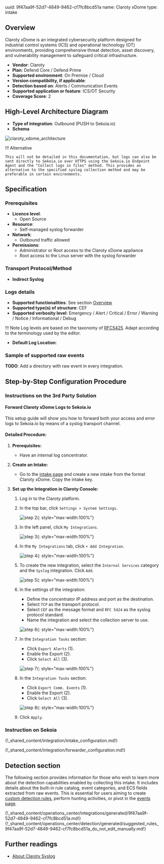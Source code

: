 uuid: 9f47aa9f-52d7-4849-9462-cf7fc8bcd51a
name: Claroty xDome
type: intake

## Overview

Claroty xDome is an integrated cybersecurity platform designed for industrial control systems (ICS) and operational technology (OT) environments, providing comprehensive threat detection, asset discovery, and vulnerability management to safeguard critical infrastructure.

- **Vendor**: Claroty
- **Plan**: Defend Core / Defend Prime
- **Supported environment**: On Premise / Cloud
- **Version compatibility, if applicable**:
- **Detection based on**: Alerts / Communication Events
- **Supported application or feature**: ICS/OT Security
- **Coverage Score**: 2

## High-Level Architecture Diagram

- **Type of integration**: Outbound (PUSH to Sekoia.io)
- **Schema**

![claroty_xdome_architecture](/assets/integration/claroty_xdome_architecture.png)

!!! Alternative

    This will not be detailed in this documentation, but logs can also be sent directly to Sekoia.io over HTTPS using the Sekoia.io Endpoint Agent and the "Collect logs in files" method. This provides an alternative to the specified syslog collection method and may be preferable in certain environments.

## Specification

### Prerequisites

- **Licence level**:
    - Open Source
- **Resource**:
    - Self-managed syslog forwarder
- **Network**:
    - Outbound traffic allowed
- **Permissions**:
    - Administrator or Root access to the Claroty xDome appliance
    - Root access to the Linux server with the syslog forwarder

### Transport Protocol/Method

- **Indirect Syslog**

### Logs details

- **Supported functionalities**: See section [Overview](#overview)
- **Supported type(s) of structure**: CEF
- **Supported verbosity level**: Emergency / Alert / Critical / Error / Warning / Notice / Informational / Debug

!!! Note
    Log levels are based on the taxonomy of [RFC5425](https://datatracker.ietf.org/doc/html/rfc5424). Adapt according to the terminology used by the editor.

- **Default Log Location**:

### Sample of supported raw events

**TODO**: Add a directory with raw event in every integration.

## Step-by-Step Configuration Procedure

### Instructions on the 3rd Party Solution

#### Forward Claroty xDome Logs to Sekoia.io

This setup guide will show you how to forward both your access and error logs to Sekoia.io by means of a syslog transport channel.

#### Detailed Procedure:

1. **Prerequisites:**
   - Have an internal log concentrator.

2. **Create an Intake:**
   - Go to the [intake page](https://app.sekoia.io/operations/intakes) and create a new intake from the format Claroty xDome. Copy the intake key.

3. **Set up the Integration in Claroty Console:**
   1. Log in to the Claroty platform.
   2. In the top bar, click `Settings > System Settings`.

      ![step 2](/assets/operation_center/integration_catalog/cloud_and_saas/claroty_xdome/step_01.png){: style="max-width:100%"}

   3. In the left panel, click `My Integrations`.

      ![step 3](/assets/operation_center/integration_catalog/cloud_and_saas/claroty_xdome/step_02.png){: style="max-width:100%"}

   4. In the `My Integrations` tab, click `+ Add Integration`.

      ![step 4](/assets/operation_center/integration_catalog/cloud_and_saas/claroty_xdome/step_03.png){: style="max-width:100%"}

   5. To create the new integration, select the `Internal Services` category and the `Syslog` integration. Click `Add`.

      ![step 5](/assets/operation_center/integration_catalog/cloud_and_saas/claroty_xdome/step_04.png){: style="max-width:100%"}

   6. In the settings of the integration:
      - Define the concentrator IP address and port as the destination.
      - Select `TCP` as the transport protocol.
      - Select `CEF` as the message format and `RFC 5424` as the syslog protocol standard.
      - Name the integration and select the collection server to use.

      ![step 6](/assets/operation_center/integration_catalog/cloud_and_saas/claroty_xdome/step_05.png){: style="max-width:100%"}

   7. In the `Integration Tasks` section:
      - Click `Export Alerts` (1).
      - Enable the Export (2).
      - Click `Select All` (3).

      ![step 7](/assets/operation_center/integration_catalog/cloud_and_saas/claroty_xdome/step_06.png){: style="max-width:100%"}

   8. In the `Integration Tasks` section:
      - Click `Export Comm. Events` (1).
      - Enable the Export (2).
      - Click `Select All` (3).

      ![step 8](/assets/operation_center/integration_catalog/cloud_and_saas/claroty_xdome/step_07.png){: style="max-width:100%"}

   9. Click `Apply`.

### Instruction on Sekoia

{!_shared_content/integration/intake_configuration.md!}

{!_shared_content/integration/forwarder_configuration.md!}

## Detection section

The following section provides information for those who wish to learn more about the detection capabilities enabled by collecting this intake. It includes details about the built-in rule catalog, event categories, and ECS fields extracted from raw events. This is essential for users aiming to create [custom detection rules](/docs/xdr/features/detect/sigma.md), perform hunting activities, or pivot in the [events page](/docs/xdr/features/investigate/events.md).

{!_shared_content/operations_center/integrations/generated/9f47aa9f-52d7-4849-9462-cf7fc8bcd51a.md!}
{!_shared_content/operations_center/detection/generated/suggested_rules_9f47aa9f-52d7-4849-9462-cf7fc8bcd51a_do_not_edit_manually.md!}

## Further readings

- [About Claroty Syslog](https://help.claroty.com/hc/en-us/articles/10703054977053-About-Claroty-Syslog)